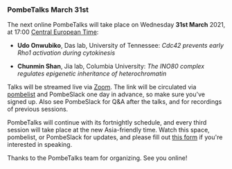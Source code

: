 ### PombeTalks March 31st
<!-- newsfeed_thumbnail: PombeTalks32px.png -->

The next online PombeTalks will take place on Wednesday **31st March**
2021, at 17:00 [Central European
Time](https://greenwichmeantime.com/time-zone/europe/european-union/central-european-time/):

- **Udo Onwubiko**, Das lab, University of Tennessee: *Cdc42 prevents early Rho1 activation during cytokinesis*

- **Chunmin Shan**, Jia lab, Columbia University: *The INO80 complex regulates epigenetic inheritance of heterochromatin*

Talks will be streamed live via [Zoom](https://zoom.us/). The link
will be circulated via
[pombelist](https://lists.cam.ac.uk/mailman/listinfo/ucam-pombelist)
and PombeSlack one day in advance, so make sure you've signed up. Also
see PombeSlack for Q&A after the talks, and for recordings of previous
sessions.

PombeTalks will continue with its fortnightly schedule, and every
third session will take place at the new Asia-friendly time. Watch
this space, pombelist, or PombeSlack for updates, and please fill out
[this form](https://docs.google.com/forms/d/e/1FAIpQLSdjnkJfadUwM2eKIBJBQXeLt3aOfzrQEb3D8lvNym1g93DIRQ/viewform)
if you're interested in speaking.

Thanks to the PombeTalks team for organizing. See you online!


